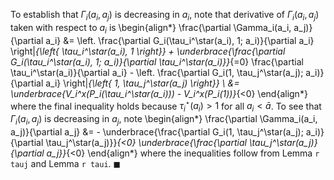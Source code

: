 To establish that $\Gamma_i(a_i, a_j)$ is decreasing in $a_i$, note that derivative of $\Gamma_i(a_i, a_j)$ taken with respect to $a_i$ is
\begin{align*}
\frac{\partial \Gamma_i(a_i, a_j)}{\partial a_i} &= \left. \frac{\partial G_i(\tau_i^\star(a_i), 1; a_i)}{\partial a_i} \right|_{\left\{ \tau_i^\star(a_i), 1 \right\}} + \underbrace{\frac{\partial G_i(\tau_i^\star(a_i), 1; a_i)}{\partial \tau_i^\star(a_i)}}_{=0} \frac{\partial \tau_i^\star(a_i)}{\partial a_i} - \left. \frac{\partial G_i(1, \tau_j^\star(a_j); a_i)}{\partial a_i} \right|_{\left\{ 1, \tau_j^\star(a_j) \right\}} \\
&= \underbrace{V_i^x(P_i(\tau_i^\star(a_i))) - V_i^x(P_i(1))}_{<0}
\end{align*}
where the final inequality holds because $\tau_i^\star(a_i) > 1$ for all $a_i < \bar{a}$. To see that $\Gamma_i(a_i, a_j)$ is decreasing in $a_j$, note
\begin{align*}
\frac{\partial \Gamma_i(a_i, a_j)}{\partial a_j} &= - \underbrace{\frac{\partial G_i(1, \tau_j^\star(a_j); a_i)}{\partial \tau_j^\star(a_j)}}_{<0} \underbrace{\frac{\partial \tau_j^\star(a_j)}{\partial a_j}}_{<0}
\end{align*}
where the inequalities follow from Lemma `r tauj` and Lemma `r taui`. $\blacksquare$